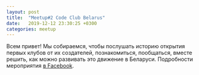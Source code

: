 ```yaml
---
layout: post
title:  "Meetup#2 Code Club Belarus"
date:   2019-12-12 23:30:25 +0300
categories: meetup
---
```


Всем привет!
Мы собираемся, чтобы послушать историю открытия первых клубов от их создателей, познакомиться, пообщаться, вместе решить, как можно развивать это движение в Беларуси.
Подробности мероприятия [в Facebook](https://www.facebook.com/events/477226292923422/).